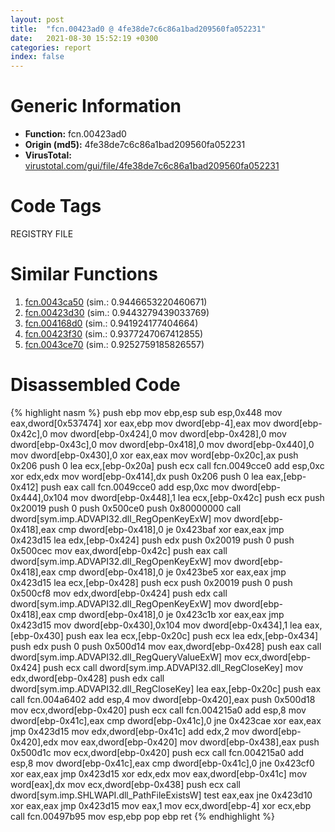 ```yaml
---
layout: post
title:  "fcn.00423ad0 @ 4fe38de7c6c86a1bad209560fa052231"
date:   2021-08-30 15:52:19 +0300
categories: report
index: false
---
```


# Generic Information
- **Function:** fcn.00423ad0
- **Origin (md5):** 4fe38de7c6c86a1bad209560fa052231
- **VirusTotal:** [virustotal.com/gui/file/4fe38de7c6c86a1bad209560fa052231][virustotal_ref]

# Code Tags
<span class="tag" id="REGISTRY">REGISTRY</span>
<span class="tag" id="FILE">FILE</span>


# Similar Functions

1. [fcn.0043ca50][similar_1_ref] (sim.: 0.9446653220460671)
2. [fcn.00423d30][similar_2_ref] (sim.: 0.9443279439033769)
3. [fcn.004168d0][similar_3_ref] (sim.: 0.941924177404664)
4. [fcn.00423f30][similar_4_ref] (sim.: 0.9377247067412855)
5. [fcn.0043ce70][similar_5_ref] (sim.: 0.9252759185826557)


# Disassembled Code

{% highlight nasm %}
push ebp
mov ebp,esp
sub esp,0x448
mov eax,dword[0x537474]
xor eax,ebp
mov dword[ebp-4],eax
mov dword[ebp-0x42c],0
mov dword[ebp-0x424],0
mov dword[ebp-0x428],0
mov dword[ebp-0x43c],0
mov dword[ebp-0x418],0
mov dword[ebp-0x440],0
mov dword[ebp-0x430],0
xor eax,eax
mov word[ebp-0x20c],ax
push 0x206
push 0
lea ecx,[ebp-0x20a]
push ecx
call fcn.0049cce0
add esp,0xc
xor edx,edx
mov word[ebp-0x414],dx
push 0x206
push 0
lea eax,[ebp-0x412]
push eax
call fcn.0049cce0
add esp,0xc
mov dword[ebp-0x444],0x104
mov dword[ebp-0x448],1
lea ecx,[ebp-0x42c]
push ecx
push 0x20019
push 0
push 0x500ce0
push 0x80000000
call dword[sym.imp.ADVAPI32.dll_RegOpenKeyExW]
mov dword[ebp-0x418],eax
cmp dword[ebp-0x418],0
je 0x423baf
xor eax,eax
jmp 0x423d15
lea edx,[ebp-0x424]
push edx
push 0x20019
push 0
push 0x500cec
mov eax,dword[ebp-0x42c]
push eax
call dword[sym.imp.ADVAPI32.dll_RegOpenKeyExW]
mov dword[ebp-0x418],eax
cmp dword[ebp-0x418],0
je 0x423be5
xor eax,eax
jmp 0x423d15
lea ecx,[ebp-0x428]
push ecx
push 0x20019
push 0
push 0x500cf8
mov edx,dword[ebp-0x424]
push edx
call dword[sym.imp.ADVAPI32.dll_RegOpenKeyExW]
mov dword[ebp-0x418],eax
cmp dword[ebp-0x418],0
je 0x423c1b
xor eax,eax
jmp 0x423d15
mov dword[ebp-0x430],0x104
mov dword[ebp-0x434],1
lea eax,[ebp-0x430]
push eax
lea ecx,[ebp-0x20c]
push ecx
lea edx,[ebp-0x434]
push edx
push 0
push 0x500d14
mov eax,dword[ebp-0x428]
push eax
call dword[sym.imp.ADVAPI32.dll_RegQueryValueExW]
mov ecx,dword[ebp-0x424]
push ecx
call dword[sym.imp.ADVAPI32.dll_RegCloseKey]
mov edx,dword[ebp-0x428]
push edx
call dword[sym.imp.ADVAPI32.dll_RegCloseKey]
lea eax,[ebp-0x20c]
push eax
call fcn.004a6402
add esp,4
mov dword[ebp-0x420],eax
push 0x500d18
mov ecx,dword[ebp-0x420]
push ecx
call fcn.004215a0
add esp,8
mov dword[ebp-0x41c],eax
cmp dword[ebp-0x41c],0
jne 0x423cae
xor eax,eax
jmp 0x423d15
mov edx,dword[ebp-0x41c]
add edx,2
mov dword[ebp-0x420],edx
mov eax,dword[ebp-0x420]
mov dword[ebp-0x438],eax
push 0x500d1c
mov ecx,dword[ebp-0x420]
push ecx
call fcn.004215a0
add esp,8
mov dword[ebp-0x41c],eax
cmp dword[ebp-0x41c],0
jne 0x423cf0
xor eax,eax
jmp 0x423d15
xor edx,edx
mov eax,dword[ebp-0x41c]
mov word[eax],dx
mov ecx,dword[ebp-0x438]
push ecx
call dword[sym.imp.SHLWAPI.dll_PathFileExistsW]
test eax,eax
jne 0x423d10
xor eax,eax
jmp 0x423d15
mov eax,1
mov ecx,dword[ebp-4]
xor ecx,ebp
call fcn.00497b95
mov esp,ebp
pop ebp
ret 
{% endhighlight %}


[similar_1_ref]: /report/fcn.0043ca50@17d73cbafe6dd96dd6f2291fab06fbb5
[similar_2_ref]: /report/fcn.00423d30@4fe38de7c6c86a1bad209560fa052231
[similar_3_ref]: /report/fcn.004168d0@279a61b1e76da49531f1f16fd1102a2d
[similar_4_ref]: /report/fcn.00423f30@4fe38de7c6c86a1bad209560fa052231
[similar_5_ref]: /report/fcn.0043ce70@17d73cbafe6dd96dd6f2291fab06fbb5
[virustotal_ref]: https://www.virustotal.com/gui/file/4fe38de7c6c86a1bad209560fa052231